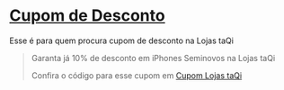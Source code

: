 # [Cupom de Desconto](https://github.com/CupomDeDesconto/Promocoes/blob/main/README.md)
Esse é para quem procura cupom de desconto na Lojas taQi
<blockquote cite="https://asasdodesconto.com/desconto/garanta-ja-10-de-desconto-em-iphones-seminovos-na-lojas-taqi-2077601"><p>Garanta já 10% de desconto em iPhones Seminovos na Lojas taQi</p><footer>Confira o código para esse cupom em <a href="https://asasdodesconto.com/desconto/garanta-ja-10-de-desconto-em-iphones-seminovos-na-lojas-taqi-2077601">Cupom Lojas taQi</a></footer></blockquote>